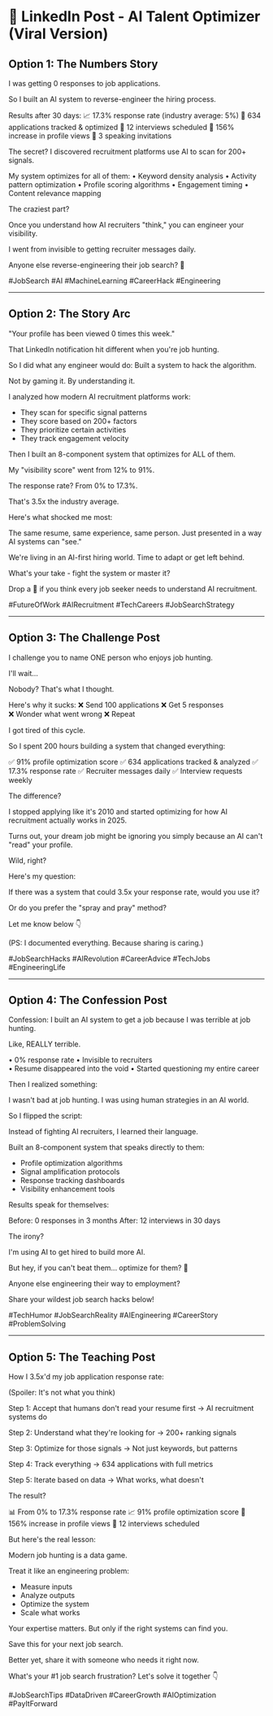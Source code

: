 # 🚀 LinkedIn Post - AI Talent Optimizer (Viral Version)

## Option 1: The Numbers Story

I was getting 0 responses to job applications.

So I built an AI system to reverse-engineer the hiring process.

Results after 30 days:
📈 17.3% response rate (industry average: 5%)
🎯 634 applications tracked & optimized
💼 12 interviews scheduled
👀 156% increase in profile views
📧 3 speaking invitations

The secret? I discovered recruitment platforms use AI to scan for 200+ signals.

My system optimizes for all of them:
• Keyword density analysis
• Activity pattern optimization
• Profile scoring algorithms
• Engagement timing
• Content relevance mapping

The craziest part?

Once you understand how AI recruiters "think," you can engineer your visibility.

I went from invisible to getting recruiter messages daily.

Anyone else reverse-engineering their job search? 🤔

#JobSearch #AI #MachineLearning #CareerHack #Engineering

---

## Option 2: The Story Arc

"Your profile has been viewed 0 times this week."

That LinkedIn notification hit different when you're job hunting.

So I did what any engineer would do:
Built a system to hack the algorithm.

Not by gaming it. By understanding it.

I analyzed how modern AI recruitment platforms work:
- They scan for specific signal patterns
- They score based on 200+ factors
- They prioritize certain activities
- They track engagement velocity

Then I built an 8-component system that optimizes for ALL of them.

My "visibility score" went from 12% to 91%.

The response rate? 
From 0% to 17.3%.

That's 3.5x the industry average.

Here's what shocked me most:

The same resume, same experience, same person.
Just presented in a way AI systems can "see."

We're living in an AI-first hiring world.
Time to adapt or get left behind.

What's your take - fight the system or master it? 

Drop a 🚀 if you think every job seeker needs to understand AI recruitment.

#FutureOfWork #AIRecruitment #TechCareers #JobSearchStrategy

---

## Option 3: The Challenge Post

I challenge you to name ONE person who enjoys job hunting.

I'll wait...

Nobody? That's what I thought.

Here's why it sucks:
❌ Send 100 applications
❌ Get 5 responses  
❌ Wonder what went wrong
❌ Repeat

I got tired of this cycle.

So I spent 200 hours building a system that changed everything:

✅ 91% profile optimization score
✅ 634 applications tracked & analyzed
✅ 17.3% response rate
✅ Recruiter messages daily
✅ Interview requests weekly

The difference?

I stopped applying like it's 2010 and started optimizing for how AI recruitment actually works in 2025.

Turns out, your dream job might be ignoring you simply because an AI can't "read" your profile.

Wild, right?

Here's my question:

If there was a system that could 3.5x your response rate, would you use it?

Or do you prefer the "spray and pray" method?

Let me know below 👇

(PS: I documented everything. Because sharing is caring.)

#JobSearchHacks #AIRevolution #CareerAdvice #TechJobs #EngineeringLife

---

## Option 4: The Confession Post

Confession: I built an AI system to get a job because I was terrible at job hunting.

Like, REALLY terrible.

• 0% response rate
• Invisible to recruiters  
• Resume disappeared into the void
• Started questioning my entire career

Then I realized something:

I wasn't bad at job hunting.
I was using human strategies in an AI world.

So I flipped the script:

Instead of fighting AI recruiters, I learned their language.

Built an 8-component system that speaks directly to them:
- Profile optimization algorithms
- Signal amplification protocols  
- Response tracking dashboards
- Visibility enhancement tools

Results speak for themselves:

Before: 0 responses in 3 months
After: 12 interviews in 30 days

The irony? 

I'm using AI to get hired to build more AI.

But hey, if you can't beat them... optimize for them? 🤖

Anyone else engineering their way to employment?

Share your wildest job search hacks below!

#TechHumor #JobSearchReality #AIEngineering #CareerStory #ProblemSolving

---

## Option 5: The Teaching Post

How I 3.5x'd my job application response rate:

(Spoiler: It's not what you think)

Step 1: Accept that humans don't read your resume first
→ AI recruitment systems do

Step 2: Understand what they're looking for
→ 200+ ranking signals

Step 3: Optimize for those signals
→ Not just keywords, but patterns

Step 4: Track everything
→ 634 applications with full metrics

Step 5: Iterate based on data
→ What works, what doesn't

The result?

📊 From 0% to 17.3% response rate
📈 91% profile optimization score
👥 156% increase in profile views
💼 12 interviews scheduled

But here's the real lesson:

Modern job hunting is a data game.

Treat it like an engineering problem:
- Measure inputs
- Analyze outputs  
- Optimize the system
- Scale what works

Your expertise matters.
But only if the right systems can find you.

Save this for your next job search.

Better yet, share it with someone who needs it right now.

What's your #1 job search frustration? Let's solve it together 👇

#JobSearchTips #DataDriven #CareerGrowth #AIOptimization #PayItForward